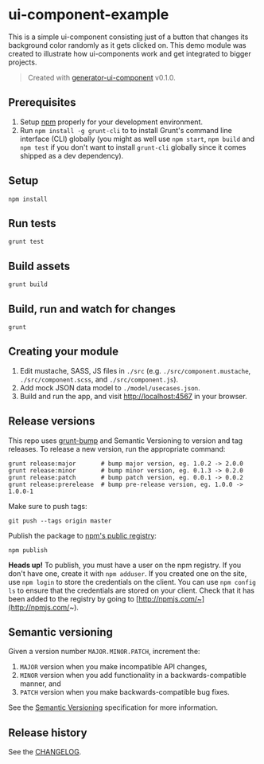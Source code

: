 # ui-component-example

This is a simple ui-component consisting just of a button that changes its background color randomly as it gets clicked on. This demo module was created to illustrate how ui-components work and get integrated to bigger projects.

> Created with [generator-ui-component](https://github.com/fknussel/generator-ui-component) v0.1.0.

## Prerequisites

1. Setup [npm](https://nodejs.org/) properly for your development environment.
2. Run `npm install -g grunt-cli` to to install Grunt's command line interface (CLI) globally (you might as well use `npm start`, `npm build` and `npm test` if you don't want to install `grunt-cli` globally since it comes shipped as a dev dependency).

## Setup

```
npm install
```

## Run tests

```
grunt test
```

## Build assets

```
grunt build
```

## Build, run and watch for changes

```
grunt
```

## Creating your module

1. Edit mustache, SASS, JS files in `./src` (e.g. `./src/component.mustache`, `./src/component.scss`, and `./src/component.js`).
2. Add mock JSON data model to `./model/usecases.json`.
4. Build and run the app, and visit [http://localhost:4567](http://localhost:4567) in your browser.

## Release versions

This repo uses [grunt-bump](https://github.com/gruntjs/grunt-bump) and Semantic Versioning to version and tag releases. To release a new version, run the appropriate command:

```
grunt release:major       # bump major version, eg. 1.0.2 -> 2.0.0
grunt release:minor       # bump minor version, eg. 0.1.3 -> 0.2.0
grunt release:patch       # bump patch version, eg. 0.0.1 -> 0.0.2
grunt release:prerelease  # bump pre-release version, eg. 1.0.0 -> 1.0.0-1
```

Make sure to push tags:

```
git push --tags origin master
```

Publish the package to [npm's public registry](https://www.npmjs.com/):

```
npm publish
```

**Heads up!** To publish, you must have a user on the npm registry. If you don't have one, create it with `npm adduser`. If you created one on the site, use `npm login` to store the credentials on the client. You can use `npm config ls` to ensure that the credentials are stored on your client. Check that it has been added to the registry by going to [http://npmjs.com/~](http://npmjs.com/~).

## Semantic versioning

Given a version number `MAJOR.MINOR.PATCH`, increment the:

1. `MAJOR` version when you make incompatible API changes,
2. `MINOR` version when you add functionality in a backwards-compatible manner, and
3. `PATCH` version when you make backwards-compatible bug fixes.

See the [Semantic Versioning](http://semver.org/) specification for more information.

## Release history

See the [CHANGELOG](CHANGELOG.md).
